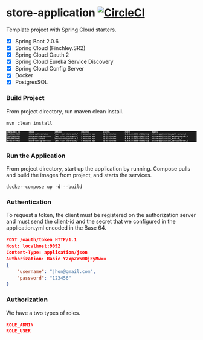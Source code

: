 # store-application [![CircleCI](https://circleci.com/gh/fbourguignon/store-api/tree/master.svg?style=svg)](https://circleci.com/gh/fbourguignon/store-application/tree/master)

Template project with Spring Cloud starters.

- [x] Spring Boot 2.0.6
- [x] Spring Cloud (Finchley.SR2)
- [x] Spring Cloud Oauth 2
- [x] Spring Cloud Eureka Service Discovery
- [x] Spring Cloud Config Server
- [x] Docker
- [x] PostgresSQL

### Build Project 
From project directory, run maven clean install.
```console
mvn clean install
```
![picture](img/docker-ps-a.png)

### Run the Application

From project directory, start up the application by running.
Compose pulls and build the images from project, and starts the services.

```console
docker-compose up -d --build
```


### Authentication
   
To request a token, the client must be registered on the authorization server and must send the client-id and the secret that we configured in the application.yml encoded in the Base 64.

   ```json
   POST /oauth/token HTTP/1.1
   Host: localhost:9092
   Content-Type: application/json  
   Authorization: Basic Y2xpZW50OjEyMw== 
   {
       "username": "jhon@gmail.com",
       "password": "123456"
   }
   ```
   
### Authorization

We have a two types of roles.

```json
ROLE_ADMIN
ROLE_USER   
```
